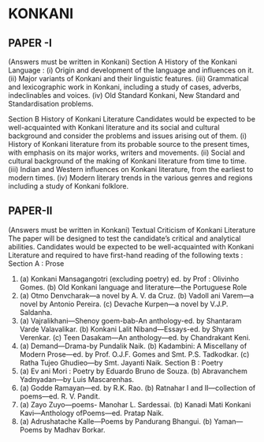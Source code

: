 
# KONKANI 


## PAPER -I 
(Answers must be written in Konkani) 
Section A 
History of the Konkani Language : 
(i) Origin and development of the language and influences on it. 
 (ii) Major variants of Konkani and their linguistic features. 
 (iii) Grammatical and lexicographic work in Konkani, including a study of cases, adverbs, 
indeclinables and voices. 
 (iv) Old Standard Konkani, New Standard and Standardisation problems. 

Section B
History of Konkani Literature 
 Candidates would be expected to be well-acquainted with Konkani literature and its social and 
cultural background and consider the problems and issues arising out of them. 
 (i) History of Konkani literature from its probable source to the present times, with emphasis on its 
major works, writers and movements. 
 (ii) Social and cultural background of the making of Konkani literature from time to time. 
 (iii) Indian and Western influences on Konkani literature, from the earliest to modern times. 
 (iv) Modern literary trends in the various genres and regions including a study of Konkani folklore.



## PAPER-II 
(Answers must be written in Konkani) 
Textual Criticism of Konkani Literature
 The paper will be designed to test the candidate’s critical and analytical abilities. Candidates would be 
expected to be well-acquainted with Konkani Literature and required to have first-hand reading of the 
following texts : 
Section A : Prose 
1. (a) Konkani Mansagangotri (excluding poetry) ed. by Prof : Olivinho Gomes. 
 (b) Old Konkani language and literature—the Portuguese Role 
 2. (a) Otmo Denvcharak—a novel by A. V. da Cruz. 
 (b) Vadoll ani Varem—a novel by Antonio Pereira. 
 (c) Devache Kurpen—a novel by V.J.P. Saldanha. 
 3. (a) Vajralikhani—Shenoy goem-bab-An anthology-ed. by Shantaram Varde Valavalikar. 
 (b) Konkani Lalit Niband—Essays-ed. by Shyam Verenkar. 
 (c) Teen Dasakam—An anthology—ed. by Chandrakant Keni. 
 4. (a) Demand—Drama-by Pundalik Naik. 
 (b) Kadambini: A Miscellany of Modern Prose—ed. by Prof. O.J.F. Gomes and Smt. P.S. Tadkodkar. 
 (c) Ratha Tujeo Ghudieo—by Smt. Jayanti Naik. 
Section B : Poetry 
 1. (a) Ev ani Mori : Poetry by Eduardo Bruno de Souza. 
 (b) Abravanchem Yadnyadan—by Luis Mascarenhas. 
 2. (a) Godde Ramayan—ed. by R.K. Rao. 
 (b) Ratnahar I and II—collection of poems—ed. R. V. Pandit. 
 3. (a) Zayo Zuyo—poems- Manohar L. Sardessai. 
 (b) Kanadi Mati Konkani Kavi—Anthology ofPoems—ed. Pratap Naik. 
 4. (a) Adrushatache Kalle—Poems by Pandurang Bhangui. 
 (b) Yaman—Poems by Madhav Borkar. 

